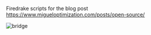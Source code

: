Firedrake scripts for the blog post https://www.migueloptimization.com/posts/open-source/


![bridge](https://user-images.githubusercontent.com/7770764/145500215-34eb6120-f3b0-4d3c-ac08-b33b0c093502.gif)

